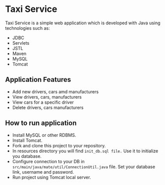 # Taxi Service
Taxi Service  is a simple web application which is developed with Java using technologies such as:

- JDBC
- Servlets
- JSTL
- Maven
- MySQL
- Tomcat

## Application Features
- Add new drivers, cars amd manufacturers
- View drivers, cars, manufacturers
- View cars for a specific driver
- Delete drivers, cars manufacturers


## How to run application
-  Install MySQL or other RDBMS.
-  Install Tomcat.
-  Fork and clone this project to your repository.
-  In resources directory you will find ``init_db.sql file.`` Use it to initialize you database.
-  Configure connection to your DB in ``src/main/java/mate/util/ConnectionUtil.java`` file. Set your database link, username and password.
- Run  project using Tomcat local server.
